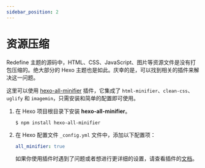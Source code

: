 ```yaml
---
sidebar_position: 2
---
```



# 资源压缩

Redefine 主题的源码中，HTML、CSS、JavaScript、图片等资源文件是没有打包压缩的。绝大部分的 Hexo 主题也是如此。庆幸的是，可以找到相关的插件来解决这一问题。

这里可以使用 [hexo-all-minifier](https://github.com/chenzhutian/hexo-all-minifier) 插件，它集成了 `html-minifier`、`clean-css`、`uglify` 和 `imagemin`，只需安装和简单的配置即可使用。

1. 在 Hexo 项目根目录下安装 **hexo-all-minifier**。
   ```shell
   $ npm install hexo-all-minifier
   ```

1. 在 Hexo 配置文件 `_config.yml` 文件中，添加以下配置项：
   ```yaml
   all_minifier: true
   ```
   如果你使用插件时遇到了问题或者想进行更详细的设置，请查看插件的[文档](https://github.com/chenzhutian/hexo-all-minifier/blob/master/README.md)。
   
   





